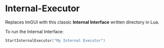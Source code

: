 # Internal-Executor

Replaces ImGUI with this classic **Internal Interface** written directory in Lua.

To run the Internal Interface:
```lua
StartInternalExecutor("My Internal Executor")
```
